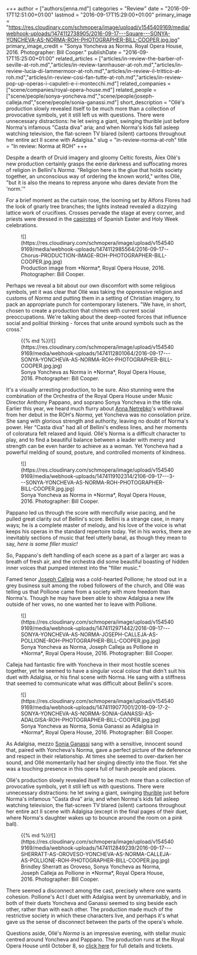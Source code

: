 +++
author = ["authors/jenna.md"]
categories = "Review"
date = "2016-09-17T12:51:00+01:00"
lastmod = "2016-09-17T15:29:00+01:00"
primary_image = "https://res.cloudinary.com/schmopera/image/upload/v1545409169/media/webhook-uploads/1474112738905/2016-09-17---Square---SONYA-YONCHEVA-AS-NORMA-ROH-PHOTOGRAPHER-BILL-COOPER.jpg.jpg"
primary_image_credit = "Sonya Yoncheva as Norma. Royal Opera House, 2016. Photographer: Bill Cooper."
publishDate = "2016-09-17T15:25:00+01:00"
related_articles = ["articles/in-review-the-barber-of-seville-at-roh.md","articles/in-review-tannhauser-at-roh.md","articles/in-review-lucia-di-lammermoor-at-roh.md","articles/in-review-il-trittico-at-roh.md","articles/in-review-cosi-fan-tutte-at-roh.md","articles/in-review-pop-up-operas-i-capuleti-e-i-montecchi.md"]
related_companies = ["scene/companies/royal-opera-house.md"]
related_people = ["scene/people/sonya-yoncheva.md","scene/people/joseph-calleja.md","scene/people/sonia-ganassi.md"]
short_description = "Ollé&#039;s production slowly revealed itself to be much more than a collection of provocative symbols, yet it still left us with questions. There were unnecessary distractions: he let swing a giant, swinging thurible just before Norma&#039;s infamous &quot;Casta diva&quot; aria; and when Norma&#039;s kids fall asleep watching television, the flat-screen TV blared (silent) cartoons throughout her entire act II scene with Adalgisa."
slug = "in-review-norma-at-roh"
title = "In review: Norma at ROH"
+++

Despite a dearth of Druid imagery and gloomy Celtic forests, Àlex Ollé's new production certainly grasps the eerie darkness and suffocating mores of religion in Bellini's *Norma*. "Religion here is the glue that holds society together, an unconscious way of ordering the known world," writes Ollé, "but it is also the means to repress anyone who dares deviate from the 'norm.'"

For a brief moment as the curtain rose, the looming set by Alfons Flores had the look of gnarly tree branches; the lights instead revealed a dizzying lattice work of crucifixes. Crosses pervade the stage at every corner, and priests were dressed in the [capirotes](https://en.wikipedia.org/wiki/Capirote) of Spanish Easter and Holy Week celebrations. 

<figure data-type="image">![](https://res.cloudinary.com/schmopera/image/upload/v1545409169/media/webhook-uploads/1474112985564/2016-09-17--Chorus-PRODUCTION-IMAGE-ROH-PHOTOGRAPHER-BILL-COOPER.jpg.jpg)
<figcaption>Production image from *Norma*, Royal Opera House, 2016. Photographer: Bill Cooper.</figcaption>
</figure>

Perhaps we reveal a bit about our own discomfort with some religious symbols, yet it was clear that Ollé was taking the oppressive religion and customs of *Norma* and putting them in a setting of Christian imagery, to pack an appropriate punch for contemporary listeners. "We have, in short, chosen to create a production that chimes with current social preoccupations. We're talking about the deep-rooted forces that influence social and politial thinking - forces that unite around symbols such as the cross."

<figure data-type="image">{{% md %}}![](https://res.cloudinary.com/schmopera/image/upload/v1545409169/media/webhook-uploads/1474112801064/2016-09-17---SONYA-YONCHEVA-AS-NORMA-ROH-PHOTOGRAPHER-BILL-COOPER.jpg.jpg)
<figcaption>Sonya Yoncheva as Norma in *Norma*, Royal Opera House, 2016. Photographer: Bill Cooper.</figcaption>
</figure>

It's a visually arresting production, to be sure. Also stunning were the combination of the Orchestra of the Royal Opera House under Music Director Anthony Pappano, and soprano Sonya Yoncheva in the title role. Earlier this year, we heard much flurry about [Anna Netrebko](/scene/people/anna-netrebko/)'s withdrawal from her debut in the ROH's *Norma*, yet Yoncheva was no consolation prize. She sang with glorious strength and authority, leaving no doubt of Norma's power. Her "Casta diva" had all of Bellini's endless lines, and her moments of coloratura felt relaxed and liquid. Ollé's Norma is a difficult character to play, and to find a beautiful balance between a leader with mercy and strength can be even harder to achieve as a woman. Yet Yoncheva had a powerful melding of sound, posture, and controlled moments of kindness.

<figure data-type="image">![](https://res.cloudinary.com/schmopera/image/upload/v1545409169/media/webhook-uploads/1474119102314/2106-09-17---3---SONYA-YONCHEVA-AS-NORMA-ROH-PHOTOGRAPHER-BILL-COOPER.jpg.jpg)
<figcaption>Sonya Yoncheva as Norma in *Norma*, Royal Opera House, 2016. Photographer: Bill Cooper.</figcaption>
</figure>

Pappano led us through the score with mercifully wise pacing, and he pulled great clarity out of Bellini's score. Bellini is a strange case, in many ways; he is a complete master of melody, and his love of the voice is what keeps his operas in the standard repertoire today. Yet in his works, there are inevitably sections of music that feel utterly banal, as though they mean to say, *here is some filler music!*

So, Pappano's deft handling of each scene as a part of a larger arc was a breath of fresh air, and the orchestra did some beautiful boasting of hidden inner voices that pumped interest into the "filler music." 

Famed tenor [Joseph Calleja](/scene/people/joseph-calleja/) was a cold-hearted Pollione; he stood out in a grey business suit among the robed followers of the church, and Ollé was telling us that Pollione came from a society with more freedom than Norma's. Though he may have been able to show Adalgisa a new life outside of her vows, no one wanted her to leave with Pollione. 

<figure data-type="image">![](https://res.cloudinary.com/schmopera/image/upload/v1545409169/media/webhook-uploads/1474112971442/2016-09-17---SONYA-YONCHEVA-AS-NORMA-JOSEPH-CALLEJA-AS-POLLIONE-ROH-PHOTOGRAPHER-BILL-COOPER.jpg.jpg)
<figcaption>Sonya Yoncheva as Norma, Joseph Calleja as Pollione in *Norma*, Royal Opera House, 2016. Photographer: Bill Cooper.</figcaption>
</figure>

Calleja had fantastic fire with Yoncheva in their most hostile scenes together, yet he seemed to have a singular vocal colour that didn't suit his duet with Adalgisa, or his final scene with Norma. He sang with a stiffness that seemed to communicate what was difficult about Bellini's score.

<figure data-type="image">![](https://res.cloudinary.com/schmopera/image/upload/v1545409169/media/webhook-uploads/1474119077001/2016-09-17-2-SONYA-YONCHEVA-AS-NORMA-SONIA-GANASSI-AS-ADALGISA-ROH-PHOTOGRAPHER-BILL-COOPER.jpg.jpg)
<figcaption>Sonya Yoncheva as Norma, Sonia Ganassi as Adalgisa in *Norma*, Royal Opera House, 2016. Photographer: Bill Cooper.</figcaption>
</figure>

As Adalgisa, mezzo [Sonia Ganassi](/scene/people/sonia-ganassi/) sang with a sensitive, innocent sound that, paired with Yoncheva's Norma, gave a perfect picture of the deference and respect in their relationship. At times she seemed to over-darken her sound, and Ollé momentarily had her singing directly into the floor. Yet she was a touching presence in this opera full of harsh people and places.

Ollé's production slowly revealed itself to be much more than a collection of provocative symbols, yet it still left us with questions. There were unnecessary distractions: he let swing a giant, swinging [thurible](https://en.wikipedia.org/wiki/Thurible) just before Norma's infamous "Casta diva" aria; and when Norma's kids fall asleep watching television, the flat-screen TV blared (silent) cartoons throughout her entire act II scene with Adalgisa (except in the final pages of their duet, where Norma's daughter wakes up to bounce around the room on a pink ball).

<figure data-type="image">{{% md %}}![](https://res.cloudinary.com/schmopera/image/upload/v1545409169/media/webhook-uploads/1474112849239/2016-09-17---SHERRATT-AS-OROVESO-YONCHEVA-AS-NORMA-CALLEJA-AS-POLLIONE-ROH-PHOTOGRAPHER-BILL-COOPER.jpg.jpg)
<figcaption>Brindley Sherratt as Oroveso, Sonya Yoncheva as Norma, Joseph Calleja as Pollione in *Norma*, Royal Opera House, 2016. Photographer: Bill Cooper.</figcaption>
</figure>

There seemed a disconnect among the cast, precisely where one wants cohesion.  Pollione's Act I duet with Adalgisa went by unremarkably, and in both of their duets Yoncheva and Ganassi seemed to sing beside each other, rather than with each other. The production made much of the restrictive society in which these characters live, and perhaps it's what gave us the sense of disconnect between the parts of the opera's whole.

Questions aside, Ollé's *Norma* is an impressive evening, with stellar music centred around Yoncheva and Pappano. The production runs at the Royal Opera House until October 8, so [click here](http://www.roh.org.uk/productions/norma-by-alex-olle) for full details and tickets.

